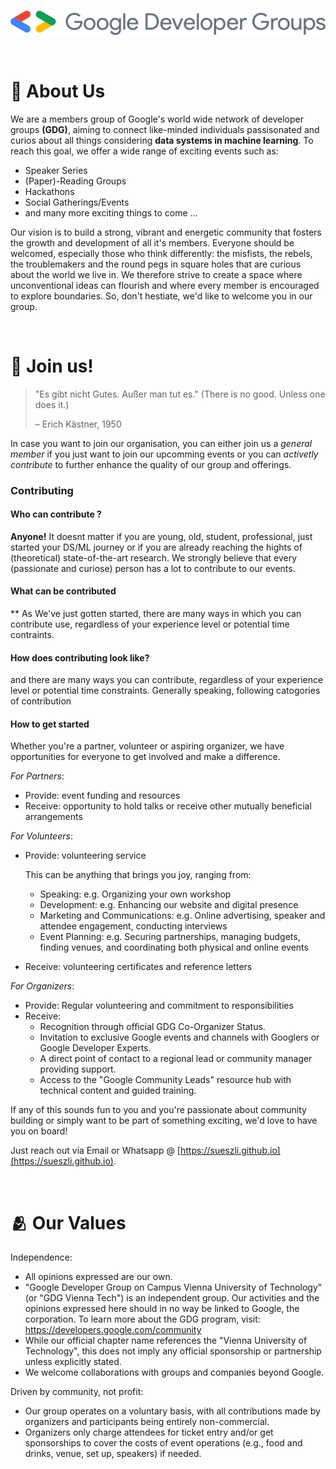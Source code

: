 <br>

<p align="center">
  <img src="./assets/header.png">
</p>

<br>

# 👀 About Us
We are a members group of Google's world wide network of developer groups **(GDG)**, aiming to connect like-minded individuals passisonated and curios about all things considering **data systems in machine learning**.
To reach this goal, we offer a wide range of exciting events such as:

- Speaker Series
- (Paper)-Reading Groups
- Hackathons
- Social Gatherings/Events
- and many more exciting things to come ... 




Our vision is to build a strong, vibrant and energetic community that fosters the growth and development of all it's members. 
Everyone should be welcomed, especially those who think differently: the misfists, the rebels, the troublemakers and the round pegs in square holes that are curious about the world we live in.
We therefore strive to create a space where unconventional ideas can flourish and where every member is encouraged to explore boundaries.
So, don't hestiate, we'd like to welcome you in our group.


<br>

# 📢 Join us!

> "Es gibt nicht Gutes. Außer man tut es." (There is no good. Unless one does it.)
> 
> – Erich Kästner, 1950

In case you want to join our organisation, you can either join us a *general member* if you just want to join our upcomming events or you can *activetly contribute* to further enhance the quality of our group and offerings.


### Contributing

#### Who can contribute ? 
**Anyone!** It doesnt matter if you are young, old, student, professional, just started your DS/ML journey or if you are already reaching the hights of (theoretical) state-of-the-art research. We strongly believe that every (passionate and curiose) person has a lot to contribute to our events.


#### What can be contributed
**
As We've just gotten started, there are many ways in which you can contribute use, regardless of your experience level or potential time contraints.


#### How does contributing look like? 


and there are many ways you can contribute, regardless of your experience level or potential time constraints. 
Generally speaking, following catogories of contribution


#### How to get started





Whether you're a partner, volunteer or aspiring organizer, we have opportunities for everyone to get involved and make a difference.

*For Partners*:

- Provide: event funding and resources
- Receive: opportunity to hold talks or receive other mutually beneficial arrangements

*For Volunteers*:

- Provide: volunteering service

  This can be anything that brings you joy, ranging from:

  - Speaking: e.g. Organizing your own workshop
  - Development: e.g. Enhancing our website and digital presence
  - Marketing and Communications: e.g. Online advertising, speaker and attendee engagement, conducting interviews
  - Event Planning: e.g. Securing partnerships, managing budgets, finding venues, and coordinating both physical and online events

- Receive: volunteering certificates and reference letters

*For Organizers*:

- Provide: Regular volunteering and commitment to responsibilities
- Receive:
  - Recognition through official GDG Co-Organizer Status.
  - Invitation to exclusive Google events and channels with Googlers or Google Developer Experts.
  - A direct point of contact to a regional lead or community manager providing support.
  - Access to the "Google Community Leads" resource hub with technical content and guided training.

If any of this sounds fun to you and you're passionate about community building or simply want to be part of something exciting, we'd love to have you on board!

Just reach out via Email or Whatsapp @ [https://sueszli.github.io](https://sueszli.github.io).

<!-- 

- https://gdg-vienna-tech.github.io/
- https://gdg.community.dev/gdg-on-campus-vienna-university-of-technology/
- https://groups.google.com/g/gdg-vienna-tech

-->

<br>

# 🫂 Our Values

Independence:

- All opinions expressed are our own.
- "Google Developer Group on Campus Vienna University of Technology" (or "GDG Vienna Tech") is an independent group. Our activities and the opinions expressed here should in no way be linked to Google, the corporation. To learn more about the GDG program, visit: https://developers.google.com/community
- While our official chapter name references the "Vienna University of Technology", this does not imply any official sponsorship or partnership unless explicitly stated.
- We welcome collaborations with groups and companies beyond Google.

Driven by community, not profit:

- Our group operates on a voluntary basis, with all contributions made by organizers and participants being entirely non-commercial.
- Organizers only charge attendees for ticket entry and/or get sponsorships to cover the costs of event operations (e.g., food and drinks, venue, set up, speakers) if needed.
